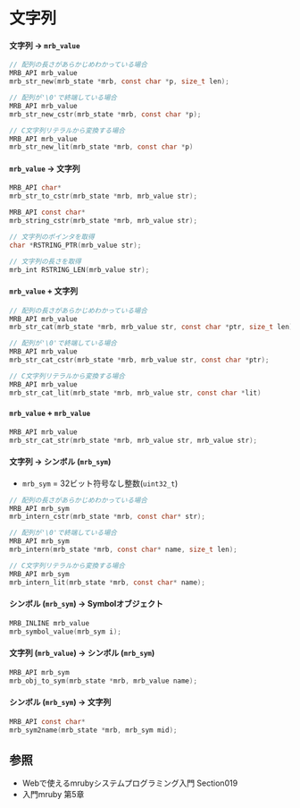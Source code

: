 # 文字列
#### 文字列 -> `mrb_value`

```c
// 配列の長さがあらかじめわかっている場合
MRB_API mrb_value
mrb_str_new(mrb_state *mrb, const char *p, size_t len);

// 配列が'\0'で終端している場合
MRB_API mrb_value
mrb_str_new_cstr(mrb_state *mrb, const char *p);

// C文字列リテラルから変換する場合
MRB_API mrb_value
mrb_str_new_lit(mrb_state *mrb, const char *p)
```

#### `mrb_value` -> 文字列

```c
MRB_API char*
mrb_str_to_cstr(mrb_state *mrb, mrb_value str);

MRB_API const char*
mrb_string_cstr(mrb_state *mrb, mrb_value str);

// 文字列のポインタを取得
char *RSTRING_PTR(mrb_value str);

// 文字列の長さを取得
mrb_int RSTRING_LEN(mrb_value str);
```

#### `mrb_value` + 文字列

```c
// 配列の長さがあらかじめわかっている場合
MRB_API mrb_value
mrb_str_cat(mrb_state *mrb, mrb_value str, const char *ptr, size_t len);

// 配列が'\0'で終端している場合
MRB_API mrb_value
mrb_str_cat_cstr(mrb_state *mrb, mrb_value str, const char *ptr);

// C文字列リテラルから変換する場合
MRB_API mrb_value
mrb_str_cat_lit(mrb_state *mrb, mrb_value str, const char *lit)
```

#### `mrb_value` + `mrb_value`

```c
MRB_API mrb_value
mrb_str_cat_str(mrb_state *mrb, mrb_value str, mrb_value str);
```

#### 文字列 -> シンボル (`mrb_sym`)
- `mrb_sym` = 32ビット符号なし整数(`uint32_t`)

```c
// 配列の長さがあらかじめわかっている場合
MRB_API mrb_sym
mrb_intern_cstr(mrb_state *mrb, const char* str);

// 配列が'\0'で終端している場合
MRB_API mrb_sym
mrb_intern(mrb_state *mrb, const char* name, size_t len);

// C文字列リテラルから変換する場合
MRB_API mrb_sym
mrb_intern_lit(mrb_state *mrb, const char* name);
```

#### シンボル (`mrb_sym`) -> Symbolオブジェクト

```c
MRB_INLINE mrb_value
mrb_symbol_value(mrb_sym i);
```

#### 文字列 (`mrb_value`) -> シンボル (`mrb_sym`)

```c
MRB_API mrb_sym
mrb_obj_to_sym(mrb_state *mrb, mrb_value name);
```

#### シンボル (`mrb_sym`) -> 文字列

```c
MRB_API const char*
mrb_sym2name(mrb_state *mrb, mrb_sym mid);
```

## 参照
- Webで使えるmrubyシステムプログラミング入門 Section019
- 入門mruby 第5章
